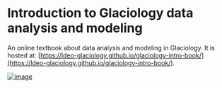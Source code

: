 # Introduction to Glaciology data analysis and modeling


An online textbook about data analysis and modeling in Glaciology. It is hosted at: [https://ldeo-glaciology.github.io/glaciology-intro-book/](https://ldeo-glaciology.github.io/glaciology-intro-book/).

[![image](https://github.com/user-attachments/assets/e0ec131e-4f81-4d20-8a93-ef04adb57396)](https://github.com/ldeo-glaciology/glaciology-intro-book/blob/main/LICENSE.MD)
